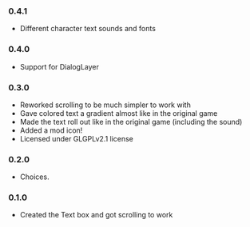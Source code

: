 ### 0.4.1
- Different character text sounds and fonts
### 0.4.0
- Support for DialogLayer
### 0.3.0
- Reworked scrolling to be much simpler to work with
- Gave colored text a gradient almost like in the original game
- Made the text roll out like in the original game (including the sound)
- Added a mod icon!
- Licensed under GLGPLv2.1 license
### 0.2.0
- Choices.
### 0.1.0
- Created the Text box and got scrolling to work